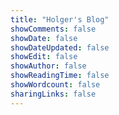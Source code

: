 ```yaml
---
title: "Holger's Blog"
showComments: false
showDate: false
showDateUpdated: false
showEdit: false
showAuthor: false
showReadingTime: false
showWordcount: false
sharingLinks: false
---
```

